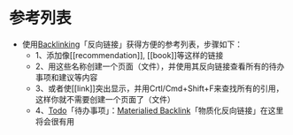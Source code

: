 # 参考列表
- 使用[Backlinking](backlinking.md)「反向链接」获得方便的参考列表，步骤如下：
  - 1、添加像[[recommendation]], [[book]]等这样的链接
  - 2、用这些名称创建一个页面（文件），并使用其反向链接查看所有的待办事项和建议等内容
  - 3、或者使[[link]]突出显示，并用Crtl/Cmd+Shift+F来查找所有的引用，这样你就不需要创建一个页面了（文件）
  - 4、[Todo](../recipes/todo.md)「待办事项」：[Materialied Backlink](materialized_backlinks.md)「物质化反向链接」在这里将会很有用